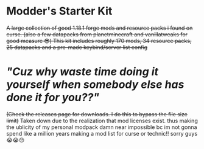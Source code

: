 # Modder's Starter Kit
~~A large collection of good 1.18.1 forge mods and resource packs i found on curse. (also a few datapacks from planetminecraft and vanillatweaks for good measure 😎)
This kit includes roughly 170 mods, 34 resource packs, 25 datapacks and a pre-made keybind/server list config~~

# *"Cuz why waste time doing it yourself when somebody else has done it for you??"*

~~(Check the releases page for downloads. I do this to bypass the file size limit)~~
Taken down due to the realization that mod licenses exist. thus making the ublicity of my personal modpack damn near impossible bc im not gonna spend like a million years making a mod list for curse or technic!!
sorry guys 😭😭😔
